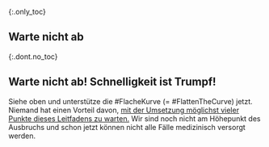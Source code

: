 {:.only_toc}
## Warte nicht ab

{:.dont.no_toc}
## Warte nicht ab! Schnelligkeit ist Trumpf!

Siehe oben und unterstütze die \#FlacheKurve (= \#FlattenTheCurve) jetzt. Niemand hat einen Vorteil davon, [mit der Umsetzung möglichst vieler Punkte dieses Leitfadens zu warten.](https://twitter.com/TomBossert/status/1236399377087959041) Wir sind noch nicht am Höhepunkt des Ausbruchs und schon jetzt können nicht alle Fälle medizinisch versorgt werden.
